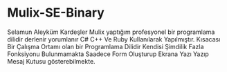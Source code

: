 # Mulix-SE-Binary
Selamun Aleyküm Kardeşler Mulix yaptığım profesyonel bir programlama dilidir derlenir yorumlanır C# C++ Ve Ruby Kullanılarak Yapılmıştır. Kısacası Bir Çalışma Ortamı olan bir Programlama Dilidir Kendisi Şimdilik Fazla Fonksiyonu Bulunmamakta Saadece Form Oluşturup Ekrana Yazı Yazıp Mesaj Kutusu gösterebilmekte.

